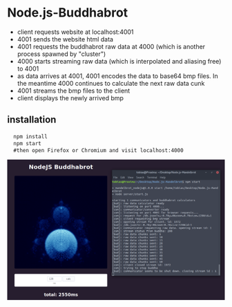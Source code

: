 
# Node.js-Buddhabrot
- client requests website at localhost:4001
- 4001 sends the website html data
- 4001 requests the buddhabrot raw data at 4000 (which is another process spawned by "cluster")
- 4000 starts streaming raw data (which is interpolated and aliasing free) to 4001
- as data arrives at 4001, 4001 encodes the data to base64 bmp files. In the meantime 4000 continues to calculate the next raw data cunk
- 4001 streams the bmp files to the client
- client displays the newly arrived bmp

## installation

      npm install
      npm start
      #then open Firefox or Chromium and visit localhost:4000

![Screenshot](https://github.com/sezanzeb/Node.js-Mandelbrot/blob/Buddhabrot/buddhabrot.png)
